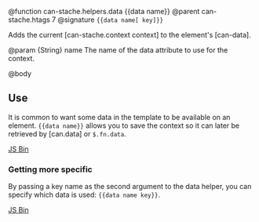 @function can-stache.helpers.data {{data name}}
@parent can-stache.htags 7
@signature `{{data name[ key]}}`

Adds the current [can-stache.context context] to the
element's [can-data].

@param {String} name The name of the data attribute to use for the
context.

@body

## Use

It is common to want some data in the template to be available
on an element.  `{{data name}}` allows you to save the
context so it can later be retrieved by [can.data] or
`$.fn.data`. 

<a class="jsbin-embed" href="http://jsbin.com/juxem/latest/embed?html,js,output">JS Bin</a><script src="http://static.jsbin.com/js/embed.js"></script>

### Getting more specific

By passing a key name as the second argument to the data helper, you can specify which data is used: `{{data name key}}`.

<a class="jsbin-embed" href="http://jsbin.com/munuco/latest/embed?html,js,output">JS Bin</a><script src="http://static.jsbin.com/js/embed.js"></script>
